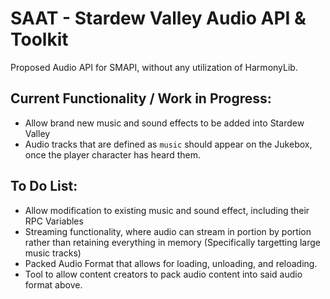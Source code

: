 # SAAT - Stardew Valley Audio API &amp; Toolkit

Proposed Audio API for SMAPI, without any utilization of HarmonyLib.

## Current Functionality / Work in Progress:
- Allow brand new music and sound effects to be added into Stardew Valley
- Audio tracks that are defined as `music` should appear on the Jukebox, once the player character has heard them.

## To Do List:
- Allow modification to existing music and sound effect, including their RPC Variables
- Streaming functionality, where audio can stream in portion by portion rather than retaining everything in memory (Specifically targetting large music tracks) 
- Packed Audio Format that allows for loading, unloading, and reloading.
- Tool to allow content creators to pack audio content into said audio format above.

